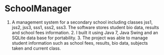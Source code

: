 # SchoolManager
1. A management  system for a secondary school including classes jss1, jss2, jss3, sss1, sss2, sss3. The software stores student bio data, results and school fees information.  2. I built it using Java 7, Java Swing and an SQLite data base for portability. 3. The project was able to manage student information such as school fees, results, bio data, subjects taken and current class.

